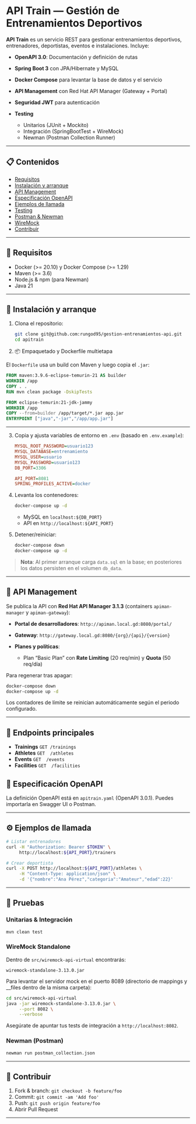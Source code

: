 # API Train — Gestión de Entrenamientos Deportivos

**API Train** es un servicio REST para gestionar entrenamientos deportivos, entrenadores, deportistas, eventos e instalaciones. Incluye:

* **OpenAPI 3.0**: Documentación y definición de rutas
* **Spring Boot 3** con JPA/Hibernate y MySQL
* **Docker Compose** para levantar la base de datos y el servicio
* **API Management** con Red Hat API Manager (Gateway + Portal)
* **Seguridad JWT** para autenticación
* **Testing**

  * Unitarios (JUnit + Mockito)
  * Integración (SpringBootTest + WireMock)
  * Newman (Postman Collection Runner)

---

## 📋 Contenidos

* [Requisitos](#-requisitos)
* [Instalación y arranque](#-instalación-y-arranque)
* [API Management](#-api-management)
* [Especificación OpenAPI](#-especificación-openapi)
* [Ejemplos de llamada](#-ejemplos-de-llamada)
* [Testing](#-testing)
* [Postman & Newman](#-postman--newman)
* [WireMock](#-wiremock)
* [Contribuir](#-contribuir)

---

## 🔧 Requisitos

* Docker (>= 20.10) y Docker Compose (>= 1.29)
* Maven (>= 3.6)
* Node.js & npm (para Newman)
* Java 21

---

## 🚀 Instalación y arranque

1. Clona el repositorio:

   ```bash
   git clone git@github.com:rungod95/gestion-entrenamientos-api.git
   cd apitrain
   ```
   
2. 📦 Empaquetado y Dockerfile multietapa

El `Dockerfile` usa un build con Maven y luego copia el `.jar`:

```dockerfile
FROM maven:3.9.6-eclipse-temurin-21 AS builder
WORKDIR /app
COPY . .
RUN mvn clean package -DskipTests

FROM eclipse-temurin:21-jdk-jammy
WORKDIR /app
COPY --from=builder /app/target/*.jar app.jar
ENTRYPOINT ["java","-jar","/app/app.jar"]
```

---

3. Copia y ajusta variables de entorno en `.env` (basado en `.env.example`):

   ```ini
   MYSQL_ROOT_PASSWORD=usuario123
   MYSQL_DATABASE=entrenamiento
   MYSQL_USER=usuario
   MYSQL_PASSWORD=usuario123
   DB_PORT=3306

   API_PORT=8081
   SPRING_PROFILES_ACTIVE=docker
   ```

3. Levanta los contenedores:

   ```bash
   docker-compose up -d
   ```

   * MySQL en `localhost:${DB_PORT}`
   * API en `http://localhost:${API_PORT}`

4. Detener/reiniciar:

   ```bash
   docker-compose down
   docker-compose up -d
   ```

> **Nota**: Al primer arranque carga `data.sql` en la base; en posteriores los datos persisten en el volumen `db_data`.

---

## 🔐 API Management

Se publica la API con **Red Hat API Manager 3.1.3** (containers `apiman-manager` y `apiman-gateway`):

* **Portal de desarrolladores**: `http://apiman.local.gd:8080/portal/`
* **Gateway**: `http://gateway.local.gd:8080/{org}/{api}/{version}`
* **Planes y políticas**:

  * Plan “Basic Plan” con **Rate Limiting** (20 req/min) y **Quota** (50 req/día)

Para regenerar tras apagar:

```bash
docker-compose down
docker-compose up -d
```

Los contadores de límite se reinician automáticamente según el periodo configurado.

---

## 🔌 Endpoints principales

* **Trainings**
  `GET /trainings`
* **Athletes**
  `GET  /athletes`
* **Events**
  `GET  /events`
* **Facilities**
  `GET  /facilities`

## 📖 Especificación OpenAPI

La definición OpenAPI está en `apitrain.yaml` (OpenAPI 3.0.1). Puedes importarla en Swagger UI o Postman.

---

## ⚙️ Ejemplos de llamada

```bash
# Listar entrenadores
curl -H "Authorization: Bearer $TOKEN" \
     http://localhost:${API_PORT}/trainers

# Crear deportista
curl -X POST http://localhost:${API_PORT}/athletes \
     -H "Content-Type: application/json" \
     -d '{"nombre":"Ana Pérez","categoria":"Amateur","edad":22}'
```

---

## 🧪 Pruebas

### Unitarias & Integración

```bash
mvn clean test
```

### WireMock Standalone

Dentro de `src/wiremock-api-virtual` encontrarás:

```
wiremock-standalone-3.13.0.jar
```

Para levantar el servidor mock en el puerto 8089 (directorio de mappings y \_\_files dentro de la misma carpeta):

```bash
cd src/wiremock-api-virtual
java -jar wiremock-standalone-3.13.0.jar \
     --port 8082 \
     --verbose
```

Asegúrate de apuntar tus tests de integración a `http://localhost:8082`.

### Newman (Postman)

```bash
newman run postman_collection.json 
```

---

## 🤝 Contribuir

1. Fork & branch: `git checkout -b feature/foo`
2. Commit: `git commit -am 'Add foo'`
3. Push: `git push origin feature/foo`
4. Abrir Pull Request

---

















